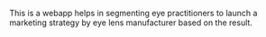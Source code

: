 This is a webapp helps in segmenting eye practitioners to launch a marketing strategy by eye lens manufacturer based on the result.
<!---
ananyob23/ananyob23 is a ✨ special ✨ repository because its `README.md` (this file) appears on your GitHub profile.
You can click the Preview link to take a look at your changes.
--->
